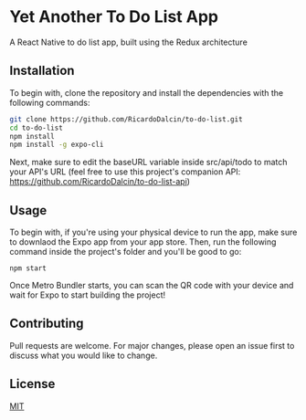 # Yet Another To Do List App

A React Native to do list app, built using the Redux architecture

## Installation

To begin with, clone the repository and install the dependencies with the following commands:

```bash
git clone https://github.com/RicardoDalcin/to-do-list.git
cd to-do-list
npm install
npm install -g expo-cli
```

Next, make sure to edit the baseURL variable inside src/api/todo to match your API's URL (feel free to use this project's companion API: https://github.com/RicardoDalcin/to-do-list-api)

## Usage

To begin with, if you're using your physical device to run the app, make sure to downlaod the Expo app from your app store. Then, run the following command inside the project's folder and you'll be good to go:

```node
npm start
```

Once Metro Bundler starts, you can scan the QR code with your device and wait for Expo to start building the project!

## Contributing

Pull requests are welcome. For major changes, please open an issue first to discuss what you would like to change.

## License

[MIT](https://choosealicense.com/licenses/mit/)

